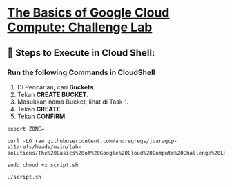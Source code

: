 # [The Basics of Google Cloud Compute: Challenge Lab](https://www.cloudskillsboost.google/course_templates/754/labs/461563)


## 🚀 **Steps to Execute in Cloud Shell:**
### Run the following Commands in CloudShell
1. Di Pencarian, cari **Buckets**.
2. Tekan **CREATE BUCKET**.
3. Masukkan nama Bucket, lihat di Task 1.
4. Tekan **CREATE**.
5. Tekan **CONFIRM**.

```
export ZONE=
```
```
curl -LO raw.githubusercontent.com/andregregs/juaragcp-s11/refs/heads/main/lab-solutions/The%20Basics%20of%20Google%20Cloud%20Compute%20Challenge%20Lab/script.sh

sudo chmod +x script.sh

./script.sh
```